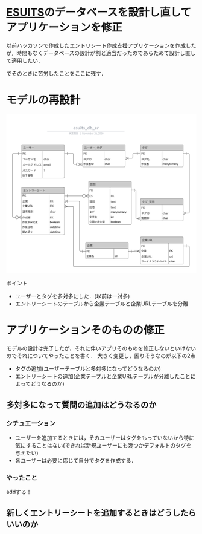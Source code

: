 # [ESUITS](https://github.com/jphacks/D_2014)のデータベースを設計し直してアプリケーションを修正
以前ハッカソンで作成したエントリシート作成支援アプリケーションを作成したが，時間もなくデータベースの設計が割と適当だったのであらためて設計し直して適用したい．

でそのときに苦労したことをここに残す．

 # モデルの再設計
 ![データベースER図](https://github.com/junkhp/esuits_db_check/blob/main/esuits_db_er.png "ESUITSのデータベースのER図")

ポイント
- ユーザーとタグを多対多にした．(以前は一対多)
- エントリーシートのテーブルから企業テーブルと企業URLテーブルを分離

# アプリケーションそのものの修正
モデルの設計は完了したが，それに伴いアプリそのものを修正しないといけないのでそれについてやったことを書く．
大きく変更し，困りそうなのが以下の2点
- タグの追加(ユーザーテーブルと多対多になってどうなるのか)
- エントリーシートの追加(企業テーブルと企業URLテーブルが分離したことによってどうなるのか)
## 多対多になって質問の追加はどうなるのか
### シチュエーション
- ユーザーを追加するときには，そのユーザーはタグをもっていないから特に気にすることはない(できれば新規ユーザーにも幾つかデフォルトのタグを与えたい)
- 各ユーザーは必要に応じて自分でタグを作成する．

### やったこと
addする！

## 新しくエントリーシートを追加するときはどうしたらいいのか